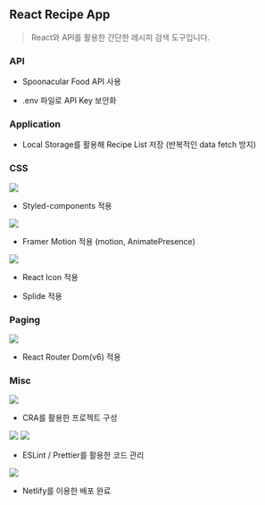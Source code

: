 ## React Recipe App

> React와 API를 활용한 간단한 레시피 검색 도구입니다.

### API

- Spoonacular Food API 사용

- .env 파일로 API Key 보안화

### Application

- Local Storage를 활용해 Recipe List 저장 (반복적인 data fetch 방지)

### CSS

<img src="https://img.shields.io/badge/styled components-DB7093?style=flat-square&logo=styled-components&logoColor=white"/>

- Styled-components 적용

<img src="https://img.shields.io/badge/Framer Motion-0055FF?style=flat-square&logo=Framer&logoColor=white"/>

- Framer Motion 적용 (motion, AnimatePresence)

<img src="https://img.shields.io/badge/React Icon-61DAFB?style=flat-square&logo=React&logoColor=white"/>

- React Icon 적용

- Splide 적용

### Paging

<img src="https://img.shields.io/badge/React Router -CA4245?style=flat-square&logo=React Router&logoColor=white"/>

- React Router Dom(v6) 적용

### Misc

<img src="https://img.shields.io/badge/Create React App -09D3AC?style=flat-square&logo=Create React App&logoColor=white"/>

- CRA를 활용한 프로젝트 구성

<img src="https://img.shields.io/badge/ESLint-4B32C3?style=flat-square&logo=ESLint&logoColor=white"/>
<img src="https://img.shields.io/badge/Prettier-F7B93E?style=flat-square&logo=Prettier&logoColor=white"/>

- ESLint / Prettier를 활용한 코드 관리

<img src="https://img.shields.io/badge/Netlify-00C7B7?style=flat-square&logo=Netlify&logoColor=white"/>

- Netlify를 이용한 배포 완료
